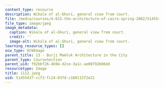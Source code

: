```yaml
---
content_type: resource
description: Wikala of al-Ghuri, general view from court.
file: /media/courses/4-615-the-architecture-of-cairo-spring-2002/51455437ccf3fc24037dc160113f2e21_1112.jpeg
file_type: image/jpeg
image_metadata:
  caption: Wikala of al-Ghuri, general view from court.
  credit: ''
  image-alt: Wikala of al-Ghuri, general view from court.
learning_resource_types: []
ocw_type: OCWImage
parent_title: 13 - Burji Mamluk Architecture in the City
parent_type: CourseSection
parent_uid: f92bbf26-4b94-d2ce-3a1c-ae00792606dd
resourcetype: Image
title: 1112.jpeg
uid: 51455437-ccf3-fc24-037d-c160113f2e21
---
```

